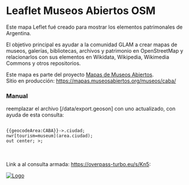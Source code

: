 # Leaflet Museos Abiertos OSM

Este mapa Leflet fué creado para mostrar los elementos patrimonales de Argentina.

El objetivo principal es ayudar a la comunidad GLAM a crear mapas de museos, galerías, bibliotecas, archivos y patrimonio en OpenStreetMap y relacionarlos con sus elementos en Wikidata, Wikipedia, Wikimedia Commons y otros repositorios.

Este mapa es parte del proyecto <a href="https://mapas.museosabiertos.org/" rel="noreferrer">Mapas de Museos Abiertos</a>.
<br/>
Sitio en producción: https://mapas.museosabiertos.org/museos/caba/

### Manual
reemplazar el archivo [/data/export.geoson] con uno actualizado, con ayuda de esta consulta:

<code>
{{geocodeArea:CABA}}->.ciudad;
nwr[tourism=museum](area.ciudad);
out center; >;
</code>
<br/><br/>

Link a al consulta armada: https://overpass-turbo.eu/s/Kn5:



<a href="https://www.museosabiertos.org/" rel="noreferrer"> <img src="./images/logomuseosabiertos.png" alt="Logo" /> </a>

